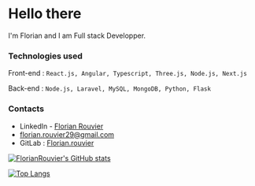 # Hello there
I'm Florian and I am  Full stack Developper. 

### Technologies used 

Front-end : `React.js, Angular, Typescript, Three.js, Node.js, Next.js`
 
Back-end : `Node.js, Laravel, MySQL, MongoDB, Python, Flask`

### Contacts 

* LinkedIn - [Florian Rouvier](https://www.linkedin.com/in/florianrouvier/)
* [florian.rouvier29@gmail.com](mailto:florian.rouvier29@gmail.com)
* GitLab : [Florian.rouvier](https://gitlab.com/florian.rouvier)

[![FlorianRouvier's GitHub stats](https://github-readme-stats.vercel.app/api?username=FlorianRouvier&show_icons=true&theme=onedark)](https://github.com/anuraghazra/github-readme-stats) 

[![Top Langs](https://github-readme-stats.vercel.app/api/top-langs/?username=FlorianRouvier&layout=compact&theme=onedark)](https://github.com/anuraghazra/github-readme-Statistiques)
 

<!--
**FlorianROUVIER/FlorianRouvier** is a ✨ _special_ ✨ repository because its `README.md` (this file) appears on your GitHub profile.

Here are some ideas to get you started:

- 🔭 I’m currently working on ...
- 🌱 I’m currently learning ...
- 👯 I’m looking to collaborate on ...
- 🤔 I’m looking for help with ...
- 💬 Ask me about ...
- 📫 How to reach me: ...
- 😄 Pronouns: ...
- ⚡ Fun fact: ...
-->
